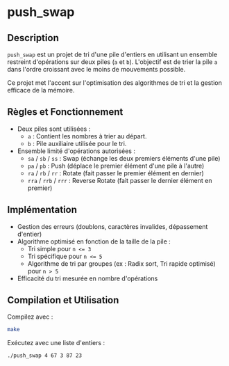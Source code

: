 # push_swap

## Description

`push_swap` est un projet de tri d'une pile d'entiers en utilisant un ensemble restreint d'opérations sur deux piles (`a` et `b`). L'objectif est de trier la pile `a` dans l'ordre croissant avec le moins de mouvements possible.

Ce projet met l'accent sur l'optimisation des algorithmes de tri et la gestion efficace de la mémoire.

## Règles et Fonctionnement

- Deux piles sont utilisées :
  - `a` : Contient les nombres à trier au départ.
  - `b` : Pile auxiliaire utilisée pour le tri.
- Ensemble limité d'opérations autorisées :
  - `sa` / `sb` / `ss` : Swap (échange les deux premiers éléments d'une pile)
  - `pa` / `pb` : Push (déplace le premier élément d'une pile à l'autre)
  - `ra` / `rb` / `rr` : Rotate (fait passer le premier élément en dernier)
  - `rra` / `rrb` / `rrr` : Reverse Rotate (fait passer le dernier élément en premier)

## Implémentation

- Gestion des erreurs (doublons, caractères invalides, dépassement d'entier)
- Algorithme optimisé en fonction de la taille de la pile :
  - Tri simple pour `n <= 3`
  - Tri spécifique pour `n <= 5`
  - Algorithme de tri par groupes (ex : Radix sort, Tri rapide optimisé) pour `n > 5`
- Efficacité du tri mesurée en nombre d'opérations

## Compilation et Utilisation

Compilez avec :

```sh
make
```
Exécutez avec une liste d'entiers :
```
./push_swap 4 67 3 87 23
```

